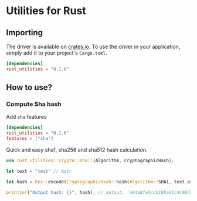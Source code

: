# Utilities for Rust

## Importing
The driver is available on [crates.io](https://crates.io/crates/rust_utilities). To use the driver in
your application, simply add it to your project's `Cargo.toml`.

```toml
[dependencies]
rust_utilities = "0.1.0"
```

## How to use?

### Compute Sha hash

Add `sha` features

```toml
[dependencies]
rust_utilities = "0.1.0"
features = ["sha"]
```

Quick and easy sha1, sha256 and sha512 hash calculation.

```rs
use rust_utilities::crypto::sha::{Algorithm, CryptographicHash};

let text = "test" // &str

let hash = hex::encode(CryptographicHash::hash(Algorithm::SHA1, text.as_bytes())); // String

println!("Output hash: {}", hash); // output: `a94a8fe5ccb19ba61c4c0873d391e987982fbbd3`
```
